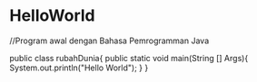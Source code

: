 # HelloWorld

//Program awal dengan Bahasa Pemrogramman Java

public class rubahDunia{
    public static void main(String [] Args){
        System.out.println("Hello World");
    }
}
